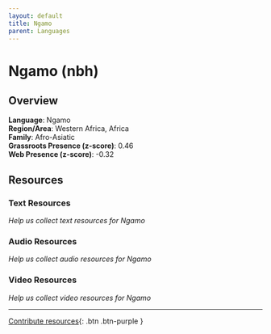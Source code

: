 ```yaml
---
layout: default
title: Ngamo
parent: Languages
---
```


# Ngamo (nbh)

## Overview

**Language**: Ngamo  
**Region/Area**: Western Africa, Africa  
**Family**: Afro-Asiatic  
**Grassroots Presence (z-score)**: 0.46  
**Web Presence (z-score)**: -0.32  

## Resources

### Text Resources
*Help us collect text resources for Ngamo*

### Audio Resources
*Help us collect audio resources for Ngamo*

### Video Resources
*Help us collect video resources for Ngamo*

---

[Contribute resources](https://forms.office.com/e/1SfLJx3u1r){: .btn .btn-purple }
